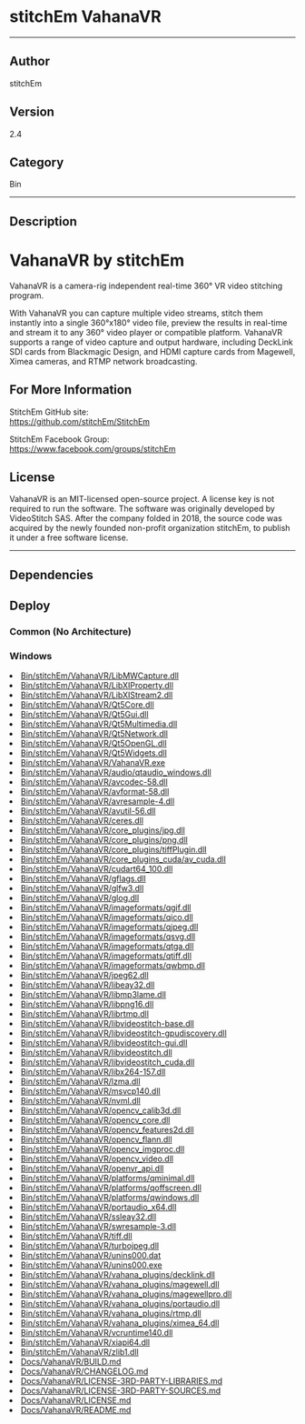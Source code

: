 # stitchEm VahanaVR
___

## Author
stitchEm

## Version
2.4

## Category
Bin

___

## Description
<h1>VahanaVR by stitchEm</h1>

<p>VahanaVR is a camera-rig independent real-time 360&deg; VR video stitching program.</p>

<p>With VahanaVR you can capture multiple video streams, stitch them instantly into a single 360&deg;x180&deg; video file, preview the results in real-time and stream it to any 360&deg; video player or compatible platform. VahanaVR supports a range of video capture and output hardware, including DeckLink SDI cards from Blackmagic Design, and HDMI capture cards from Magewell, Ximea cameras, and RTMP network broadcasting.</p>

<h2>For More Information</h2>

<p>StitchEm GitHub site:<br>
<a href="https://github.com/stitchEm/StitchEm">https://github.com/stitchEm/StitchEm</a></p>

<p>StitchEm Facebook Group:<br>
<a href="https://www.facebook.com/groups/stitchEm">https://www.facebook.com/groups/stitchEm</a></p>

<h2>License</h2>
<p>VahanaVR is an MIT-licensed open-source project. A license key is not required to run the software. The software was originally developed by VideoStitch SAS. After the company folded in 2018, the source code was acquired by the newly founded non-profit organization stitchEm, to publish it under a free software license.</p>


___

## Dependencies

## Deploy

### Common (No Architecture)

<ul>
</ul>

### Windows

<li><a href="https://gitlab.com/WeSuckLess/Reactor/-/blob/master/Atoms/com.stitchEm.VahanaVR/Windows/Bin/stitchEm/VahanaVR/LibMWCapture.dll?ref_type=heads">Bin/stitchEm/VahanaVR/LibMWCapture.dll</a></li>
<li><a href="https://gitlab.com/WeSuckLess/Reactor/-/blob/master/Atoms/com.stitchEm.VahanaVR/Windows/Bin/stitchEm/VahanaVR/LibXIProperty.dll?ref_type=heads">Bin/stitchEm/VahanaVR/LibXIProperty.dll</a></li>
<li><a href="https://gitlab.com/WeSuckLess/Reactor/-/blob/master/Atoms/com.stitchEm.VahanaVR/Windows/Bin/stitchEm/VahanaVR/LibXIStream2.dll?ref_type=heads">Bin/stitchEm/VahanaVR/LibXIStream2.dll</a></li>
<li><a href="https://gitlab.com/WeSuckLess/Reactor/-/blob/master/Atoms/com.stitchEm.VahanaVR/Windows/Bin/stitchEm/VahanaVR/Qt5Core.dll?ref_type=heads">Bin/stitchEm/VahanaVR/Qt5Core.dll</a></li>
<li><a href="https://gitlab.com/WeSuckLess/Reactor/-/blob/master/Atoms/com.stitchEm.VahanaVR/Windows/Bin/stitchEm/VahanaVR/Qt5Gui.dll?ref_type=heads">Bin/stitchEm/VahanaVR/Qt5Gui.dll</a></li>
<li><a href="https://gitlab.com/WeSuckLess/Reactor/-/blob/master/Atoms/com.stitchEm.VahanaVR/Windows/Bin/stitchEm/VahanaVR/Qt5Multimedia.dll?ref_type=heads">Bin/stitchEm/VahanaVR/Qt5Multimedia.dll</a></li>
<li><a href="https://gitlab.com/WeSuckLess/Reactor/-/blob/master/Atoms/com.stitchEm.VahanaVR/Windows/Bin/stitchEm/VahanaVR/Qt5Network.dll?ref_type=heads">Bin/stitchEm/VahanaVR/Qt5Network.dll</a></li>
<li><a href="https://gitlab.com/WeSuckLess/Reactor/-/blob/master/Atoms/com.stitchEm.VahanaVR/Windows/Bin/stitchEm/VahanaVR/Qt5OpenGL.dll?ref_type=heads">Bin/stitchEm/VahanaVR/Qt5OpenGL.dll</a></li>
<li><a href="https://gitlab.com/WeSuckLess/Reactor/-/blob/master/Atoms/com.stitchEm.VahanaVR/Windows/Bin/stitchEm/VahanaVR/Qt5Widgets.dll?ref_type=heads">Bin/stitchEm/VahanaVR/Qt5Widgets.dll</a></li>
<li><a href="https://gitlab.com/WeSuckLess/Reactor/-/blob/master/Atoms/com.stitchEm.VahanaVR/Windows/Bin/stitchEm/VahanaVR/VahanaVR.exe?ref_type=heads">Bin/stitchEm/VahanaVR/VahanaVR.exe</a></li>
<li><a href="https://gitlab.com/WeSuckLess/Reactor/-/blob/master/Atoms/com.stitchEm.VahanaVR/Windows/Bin/stitchEm/VahanaVR/audio/qtaudio_windows.dll?ref_type=heads">Bin/stitchEm/VahanaVR/audio/qtaudio_windows.dll</a></li>
<li><a href="https://gitlab.com/WeSuckLess/Reactor/-/blob/master/Atoms/com.stitchEm.VahanaVR/Windows/Bin/stitchEm/VahanaVR/avcodec-58.dll?ref_type=heads">Bin/stitchEm/VahanaVR/avcodec-58.dll</a></li>
<li><a href="https://gitlab.com/WeSuckLess/Reactor/-/blob/master/Atoms/com.stitchEm.VahanaVR/Windows/Bin/stitchEm/VahanaVR/avformat-58.dll?ref_type=heads">Bin/stitchEm/VahanaVR/avformat-58.dll</a></li>
<li><a href="https://gitlab.com/WeSuckLess/Reactor/-/blob/master/Atoms/com.stitchEm.VahanaVR/Windows/Bin/stitchEm/VahanaVR/avresample-4.dll?ref_type=heads">Bin/stitchEm/VahanaVR/avresample-4.dll</a></li>
<li><a href="https://gitlab.com/WeSuckLess/Reactor/-/blob/master/Atoms/com.stitchEm.VahanaVR/Windows/Bin/stitchEm/VahanaVR/avutil-56.dll?ref_type=heads">Bin/stitchEm/VahanaVR/avutil-56.dll</a></li>
<li><a href="https://gitlab.com/WeSuckLess/Reactor/-/blob/master/Atoms/com.stitchEm.VahanaVR/Windows/Bin/stitchEm/VahanaVR/ceres.dll?ref_type=heads">Bin/stitchEm/VahanaVR/ceres.dll</a></li>
<li><a href="https://gitlab.com/WeSuckLess/Reactor/-/blob/master/Atoms/com.stitchEm.VahanaVR/Windows/Bin/stitchEm/VahanaVR/core_plugins/jpg.dll?ref_type=heads">Bin/stitchEm/VahanaVR/core_plugins/jpg.dll</a></li>
<li><a href="https://gitlab.com/WeSuckLess/Reactor/-/blob/master/Atoms/com.stitchEm.VahanaVR/Windows/Bin/stitchEm/VahanaVR/core_plugins/png.dll?ref_type=heads">Bin/stitchEm/VahanaVR/core_plugins/png.dll</a></li>
<li><a href="https://gitlab.com/WeSuckLess/Reactor/-/blob/master/Atoms/com.stitchEm.VahanaVR/Windows/Bin/stitchEm/VahanaVR/core_plugins/tiffPlugin.dll?ref_type=heads">Bin/stitchEm/VahanaVR/core_plugins/tiffPlugin.dll</a></li>
<li><a href="https://gitlab.com/WeSuckLess/Reactor/-/blob/master/Atoms/com.stitchEm.VahanaVR/Windows/Bin/stitchEm/VahanaVR/core_plugins_cuda/av_cuda.dll?ref_type=heads">Bin/stitchEm/VahanaVR/core_plugins_cuda/av_cuda.dll</a></li>
<li><a href="https://gitlab.com/WeSuckLess/Reactor/-/blob/master/Atoms/com.stitchEm.VahanaVR/Windows/Bin/stitchEm/VahanaVR/cudart64_100.dll?ref_type=heads">Bin/stitchEm/VahanaVR/cudart64_100.dll</a></li>
<li><a href="https://gitlab.com/WeSuckLess/Reactor/-/blob/master/Atoms/com.stitchEm.VahanaVR/Windows/Bin/stitchEm/VahanaVR/gflags.dll?ref_type=heads">Bin/stitchEm/VahanaVR/gflags.dll</a></li>
<li><a href="https://gitlab.com/WeSuckLess/Reactor/-/blob/master/Atoms/com.stitchEm.VahanaVR/Windows/Bin/stitchEm/VahanaVR/glfw3.dll?ref_type=heads">Bin/stitchEm/VahanaVR/glfw3.dll</a></li>
<li><a href="https://gitlab.com/WeSuckLess/Reactor/-/blob/master/Atoms/com.stitchEm.VahanaVR/Windows/Bin/stitchEm/VahanaVR/glog.dll?ref_type=heads">Bin/stitchEm/VahanaVR/glog.dll</a></li>
<li><a href="https://gitlab.com/WeSuckLess/Reactor/-/blob/master/Atoms/com.stitchEm.VahanaVR/Windows/Bin/stitchEm/VahanaVR/imageformats/qgif.dll?ref_type=heads">Bin/stitchEm/VahanaVR/imageformats/qgif.dll</a></li>
<li><a href="https://gitlab.com/WeSuckLess/Reactor/-/blob/master/Atoms/com.stitchEm.VahanaVR/Windows/Bin/stitchEm/VahanaVR/imageformats/qico.dll?ref_type=heads">Bin/stitchEm/VahanaVR/imageformats/qico.dll</a></li>
<li><a href="https://gitlab.com/WeSuckLess/Reactor/-/blob/master/Atoms/com.stitchEm.VahanaVR/Windows/Bin/stitchEm/VahanaVR/imageformats/qjpeg.dll?ref_type=heads">Bin/stitchEm/VahanaVR/imageformats/qjpeg.dll</a></li>
<li><a href="https://gitlab.com/WeSuckLess/Reactor/-/blob/master/Atoms/com.stitchEm.VahanaVR/Windows/Bin/stitchEm/VahanaVR/imageformats/qsvg.dll?ref_type=heads">Bin/stitchEm/VahanaVR/imageformats/qsvg.dll</a></li>
<li><a href="https://gitlab.com/WeSuckLess/Reactor/-/blob/master/Atoms/com.stitchEm.VahanaVR/Windows/Bin/stitchEm/VahanaVR/imageformats/qtga.dll?ref_type=heads">Bin/stitchEm/VahanaVR/imageformats/qtga.dll</a></li>
<li><a href="https://gitlab.com/WeSuckLess/Reactor/-/blob/master/Atoms/com.stitchEm.VahanaVR/Windows/Bin/stitchEm/VahanaVR/imageformats/qtiff.dll?ref_type=heads">Bin/stitchEm/VahanaVR/imageformats/qtiff.dll</a></li>
<li><a href="https://gitlab.com/WeSuckLess/Reactor/-/blob/master/Atoms/com.stitchEm.VahanaVR/Windows/Bin/stitchEm/VahanaVR/imageformats/qwbmp.dll?ref_type=heads">Bin/stitchEm/VahanaVR/imageformats/qwbmp.dll</a></li>
<li><a href="https://gitlab.com/WeSuckLess/Reactor/-/blob/master/Atoms/com.stitchEm.VahanaVR/Windows/Bin/stitchEm/VahanaVR/jpeg62.dll?ref_type=heads">Bin/stitchEm/VahanaVR/jpeg62.dll</a></li>
<li><a href="https://gitlab.com/WeSuckLess/Reactor/-/blob/master/Atoms/com.stitchEm.VahanaVR/Windows/Bin/stitchEm/VahanaVR/libeay32.dll?ref_type=heads">Bin/stitchEm/VahanaVR/libeay32.dll</a></li>
<li><a href="https://gitlab.com/WeSuckLess/Reactor/-/blob/master/Atoms/com.stitchEm.VahanaVR/Windows/Bin/stitchEm/VahanaVR/libmp3lame.dll?ref_type=heads">Bin/stitchEm/VahanaVR/libmp3lame.dll</a></li>
<li><a href="https://gitlab.com/WeSuckLess/Reactor/-/blob/master/Atoms/com.stitchEm.VahanaVR/Windows/Bin/stitchEm/VahanaVR/libpng16.dll?ref_type=heads">Bin/stitchEm/VahanaVR/libpng16.dll</a></li>
<li><a href="https://gitlab.com/WeSuckLess/Reactor/-/blob/master/Atoms/com.stitchEm.VahanaVR/Windows/Bin/stitchEm/VahanaVR/librtmp.dll?ref_type=heads">Bin/stitchEm/VahanaVR/librtmp.dll</a></li>
<li><a href="https://gitlab.com/WeSuckLess/Reactor/-/blob/master/Atoms/com.stitchEm.VahanaVR/Windows/Bin/stitchEm/VahanaVR/libvideostitch-base.dll?ref_type=heads">Bin/stitchEm/VahanaVR/libvideostitch-base.dll</a></li>
<li><a href="https://gitlab.com/WeSuckLess/Reactor/-/blob/master/Atoms/com.stitchEm.VahanaVR/Windows/Bin/stitchEm/VahanaVR/libvideostitch-gpudiscovery.dll?ref_type=heads">Bin/stitchEm/VahanaVR/libvideostitch-gpudiscovery.dll</a></li>
<li><a href="https://gitlab.com/WeSuckLess/Reactor/-/blob/master/Atoms/com.stitchEm.VahanaVR/Windows/Bin/stitchEm/VahanaVR/libvideostitch-gui.dll?ref_type=heads">Bin/stitchEm/VahanaVR/libvideostitch-gui.dll</a></li>
<li><a href="https://gitlab.com/WeSuckLess/Reactor/-/blob/master/Atoms/com.stitchEm.VahanaVR/Windows/Bin/stitchEm/VahanaVR/libvideostitch.dll?ref_type=heads">Bin/stitchEm/VahanaVR/libvideostitch.dll</a></li>
<li><a href="https://gitlab.com/WeSuckLess/Reactor/-/blob/master/Atoms/com.stitchEm.VahanaVR/Windows/Bin/stitchEm/VahanaVR/libvideostitch_cuda.dll?ref_type=heads">Bin/stitchEm/VahanaVR/libvideostitch_cuda.dll</a></li>
<li><a href="https://gitlab.com/WeSuckLess/Reactor/-/blob/master/Atoms/com.stitchEm.VahanaVR/Windows/Bin/stitchEm/VahanaVR/libx264-157.dll?ref_type=heads">Bin/stitchEm/VahanaVR/libx264-157.dll</a></li>
<li><a href="https://gitlab.com/WeSuckLess/Reactor/-/blob/master/Atoms/com.stitchEm.VahanaVR/Windows/Bin/stitchEm/VahanaVR/lzma.dll?ref_type=heads">Bin/stitchEm/VahanaVR/lzma.dll</a></li>
<li><a href="https://gitlab.com/WeSuckLess/Reactor/-/blob/master/Atoms/com.stitchEm.VahanaVR/Windows/Bin/stitchEm/VahanaVR/msvcp140.dll?ref_type=heads">Bin/stitchEm/VahanaVR/msvcp140.dll</a></li>
<li><a href="https://gitlab.com/WeSuckLess/Reactor/-/blob/master/Atoms/com.stitchEm.VahanaVR/Windows/Bin/stitchEm/VahanaVR/nvml.dll?ref_type=heads">Bin/stitchEm/VahanaVR/nvml.dll</a></li>
<li><a href="https://gitlab.com/WeSuckLess/Reactor/-/blob/master/Atoms/com.stitchEm.VahanaVR/Windows/Bin/stitchEm/VahanaVR/opencv_calib3d.dll?ref_type=heads">Bin/stitchEm/VahanaVR/opencv_calib3d.dll</a></li>
<li><a href="https://gitlab.com/WeSuckLess/Reactor/-/blob/master/Atoms/com.stitchEm.VahanaVR/Windows/Bin/stitchEm/VahanaVR/opencv_core.dll?ref_type=heads">Bin/stitchEm/VahanaVR/opencv_core.dll</a></li>
<li><a href="https://gitlab.com/WeSuckLess/Reactor/-/blob/master/Atoms/com.stitchEm.VahanaVR/Windows/Bin/stitchEm/VahanaVR/opencv_features2d.dll?ref_type=heads">Bin/stitchEm/VahanaVR/opencv_features2d.dll</a></li>
<li><a href="https://gitlab.com/WeSuckLess/Reactor/-/blob/master/Atoms/com.stitchEm.VahanaVR/Windows/Bin/stitchEm/VahanaVR/opencv_flann.dll?ref_type=heads">Bin/stitchEm/VahanaVR/opencv_flann.dll</a></li>
<li><a href="https://gitlab.com/WeSuckLess/Reactor/-/blob/master/Atoms/com.stitchEm.VahanaVR/Windows/Bin/stitchEm/VahanaVR/opencv_imgproc.dll?ref_type=heads">Bin/stitchEm/VahanaVR/opencv_imgproc.dll</a></li>
<li><a href="https://gitlab.com/WeSuckLess/Reactor/-/blob/master/Atoms/com.stitchEm.VahanaVR/Windows/Bin/stitchEm/VahanaVR/opencv_video.dll?ref_type=heads">Bin/stitchEm/VahanaVR/opencv_video.dll</a></li>
<li><a href="https://gitlab.com/WeSuckLess/Reactor/-/blob/master/Atoms/com.stitchEm.VahanaVR/Windows/Bin/stitchEm/VahanaVR/openvr_api.dll?ref_type=heads">Bin/stitchEm/VahanaVR/openvr_api.dll</a></li>
<li><a href="https://gitlab.com/WeSuckLess/Reactor/-/blob/master/Atoms/com.stitchEm.VahanaVR/Windows/Bin/stitchEm/VahanaVR/platforms/qminimal.dll?ref_type=heads">Bin/stitchEm/VahanaVR/platforms/qminimal.dll</a></li>
<li><a href="https://gitlab.com/WeSuckLess/Reactor/-/blob/master/Atoms/com.stitchEm.VahanaVR/Windows/Bin/stitchEm/VahanaVR/platforms/qoffscreen.dll?ref_type=heads">Bin/stitchEm/VahanaVR/platforms/qoffscreen.dll</a></li>
<li><a href="https://gitlab.com/WeSuckLess/Reactor/-/blob/master/Atoms/com.stitchEm.VahanaVR/Windows/Bin/stitchEm/VahanaVR/platforms/qwindows.dll?ref_type=heads">Bin/stitchEm/VahanaVR/platforms/qwindows.dll</a></li>
<li><a href="https://gitlab.com/WeSuckLess/Reactor/-/blob/master/Atoms/com.stitchEm.VahanaVR/Windows/Bin/stitchEm/VahanaVR/portaudio_x64.dll?ref_type=heads">Bin/stitchEm/VahanaVR/portaudio_x64.dll</a></li>
<li><a href="https://gitlab.com/WeSuckLess/Reactor/-/blob/master/Atoms/com.stitchEm.VahanaVR/Windows/Bin/stitchEm/VahanaVR/ssleay32.dll?ref_type=heads">Bin/stitchEm/VahanaVR/ssleay32.dll</a></li>
<li><a href="https://gitlab.com/WeSuckLess/Reactor/-/blob/master/Atoms/com.stitchEm.VahanaVR/Windows/Bin/stitchEm/VahanaVR/swresample-3.dll?ref_type=heads">Bin/stitchEm/VahanaVR/swresample-3.dll</a></li>
<li><a href="https://gitlab.com/WeSuckLess/Reactor/-/blob/master/Atoms/com.stitchEm.VahanaVR/Windows/Bin/stitchEm/VahanaVR/tiff.dll?ref_type=heads">Bin/stitchEm/VahanaVR/tiff.dll</a></li>
<li><a href="https://gitlab.com/WeSuckLess/Reactor/-/blob/master/Atoms/com.stitchEm.VahanaVR/Windows/Bin/stitchEm/VahanaVR/turbojpeg.dll?ref_type=heads">Bin/stitchEm/VahanaVR/turbojpeg.dll</a></li>
<li><a href="https://gitlab.com/WeSuckLess/Reactor/-/blob/master/Atoms/com.stitchEm.VahanaVR/Windows/Bin/stitchEm/VahanaVR/unins000.dat?ref_type=heads">Bin/stitchEm/VahanaVR/unins000.dat</a></li>
<li><a href="https://gitlab.com/WeSuckLess/Reactor/-/blob/master/Atoms/com.stitchEm.VahanaVR/Windows/Bin/stitchEm/VahanaVR/unins000.exe?ref_type=heads">Bin/stitchEm/VahanaVR/unins000.exe</a></li>
<li><a href="https://gitlab.com/WeSuckLess/Reactor/-/blob/master/Atoms/com.stitchEm.VahanaVR/Windows/Bin/stitchEm/VahanaVR/vahana_plugins/decklink.dll?ref_type=heads">Bin/stitchEm/VahanaVR/vahana_plugins/decklink.dll</a></li>
<li><a href="https://gitlab.com/WeSuckLess/Reactor/-/blob/master/Atoms/com.stitchEm.VahanaVR/Windows/Bin/stitchEm/VahanaVR/vahana_plugins/magewell.dll?ref_type=heads">Bin/stitchEm/VahanaVR/vahana_plugins/magewell.dll</a></li>
<li><a href="https://gitlab.com/WeSuckLess/Reactor/-/blob/master/Atoms/com.stitchEm.VahanaVR/Windows/Bin/stitchEm/VahanaVR/vahana_plugins/magewellpro.dll?ref_type=heads">Bin/stitchEm/VahanaVR/vahana_plugins/magewellpro.dll</a></li>
<li><a href="https://gitlab.com/WeSuckLess/Reactor/-/blob/master/Atoms/com.stitchEm.VahanaVR/Windows/Bin/stitchEm/VahanaVR/vahana_plugins/portaudio.dll?ref_type=heads">Bin/stitchEm/VahanaVR/vahana_plugins/portaudio.dll</a></li>
<li><a href="https://gitlab.com/WeSuckLess/Reactor/-/blob/master/Atoms/com.stitchEm.VahanaVR/Windows/Bin/stitchEm/VahanaVR/vahana_plugins/rtmp.dll?ref_type=heads">Bin/stitchEm/VahanaVR/vahana_plugins/rtmp.dll</a></li>
<li><a href="https://gitlab.com/WeSuckLess/Reactor/-/blob/master/Atoms/com.stitchEm.VahanaVR/Windows/Bin/stitchEm/VahanaVR/vahana_plugins/ximea_64.dll?ref_type=heads">Bin/stitchEm/VahanaVR/vahana_plugins/ximea_64.dll</a></li>
<li><a href="https://gitlab.com/WeSuckLess/Reactor/-/blob/master/Atoms/com.stitchEm.VahanaVR/Windows/Bin/stitchEm/VahanaVR/vcruntime140.dll?ref_type=heads">Bin/stitchEm/VahanaVR/vcruntime140.dll</a></li>
<li><a href="https://gitlab.com/WeSuckLess/Reactor/-/blob/master/Atoms/com.stitchEm.VahanaVR/Windows/Bin/stitchEm/VahanaVR/xiapi64.dll?ref_type=heads">Bin/stitchEm/VahanaVR/xiapi64.dll</a></li>
<li><a href="https://gitlab.com/WeSuckLess/Reactor/-/blob/master/Atoms/com.stitchEm.VahanaVR/Windows/Bin/stitchEm/VahanaVR/zlib1.dll?ref_type=heads">Bin/stitchEm/VahanaVR/zlib1.dll</a></li>
<li><a href="https://gitlab.com/WeSuckLess/Reactor/-/blob/master/Atoms/com.stitchEm.VahanaVR/Windows/Docs/VahanaVR/BUILD.md?ref_type=heads">Docs/VahanaVR/BUILD.md</a></li>
<li><a href="https://gitlab.com/WeSuckLess/Reactor/-/blob/master/Atoms/com.stitchEm.VahanaVR/Windows/Docs/VahanaVR/CHANGELOG.md?ref_type=heads">Docs/VahanaVR/CHANGELOG.md</a></li>
<li><a href="https://gitlab.com/WeSuckLess/Reactor/-/blob/master/Atoms/com.stitchEm.VahanaVR/Windows/Docs/VahanaVR/LICENSE-3RD-PARTY-LIBRARIES.md?ref_type=heads">Docs/VahanaVR/LICENSE-3RD-PARTY-LIBRARIES.md</a></li>
<li><a href="https://gitlab.com/WeSuckLess/Reactor/-/blob/master/Atoms/com.stitchEm.VahanaVR/Windows/Docs/VahanaVR/LICENSE-3RD-PARTY-SOURCES.md?ref_type=heads">Docs/VahanaVR/LICENSE-3RD-PARTY-SOURCES.md</a></li>
<li><a href="https://gitlab.com/WeSuckLess/Reactor/-/blob/master/Atoms/com.stitchEm.VahanaVR/Windows/Docs/VahanaVR/LICENSE.md?ref_type=heads">Docs/VahanaVR/LICENSE.md</a></li>
<li><a href="https://gitlab.com/WeSuckLess/Reactor/-/blob/master/Atoms/com.stitchEm.VahanaVR/Windows/Docs/VahanaVR/README.md?ref_type=heads">Docs/VahanaVR/README.md</a></li>
